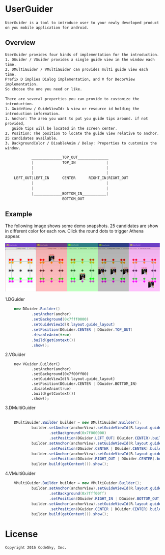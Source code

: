 UserGuider
==========

    UserGuider is a tool to introduce user to your newly developed product on you mobile application for android.


Overview
--------

    UserGuider provides four kinds of implementation for the introduction. 
    1. DGuider / VGuider provides a single guide view in the window each time.
    2. DMultiGuider / VMultiGuider can provides multi guide view each time.
    Prefix D implies Dialog implementation, and V for DecorView implementation.
    So choose the one you need or like.

    There are several properties you can provide to customize the introduction.
    1. GuideView / GuideViewId: A view or resource id holding the introduction information.
    1. Anchor: The area you want to put you guide tips around. if not provided, 
       guide tips will be located in the screen center.
    2. Position: The position to locate the guide view relative to anchor. 25 candidates available.
    3. BackgroundColor / DisableAnim / Delay: Properties to customize the window.

```java
            ______________TOP_OUT______________
            |             TOP_IN              |
            |                                 |
            |                                 |
    LEFT_OUT|LEFT_IN      CENTER      RIGHT_IN|RIGHT_OUT
            |                                 |
            |                                 |
            |_____________BOTTOM_IN___________|
                          BOTTOM_OUT
```

Example
-------

The following image shows some demo snapshots. 25 candidates are show in different color for each row.
Click the round dots to trigger Athena appear.

![UserGuider](docrepo/guide_example.png)


1.DGuider

```java
    new DGuider.Builder()
            .setAnchor(anchor)
            .setBackground(0x7fff0000)
            .setGuideViewId(R.layout.guide_layout)
            .setPosition(DGuider.CENTER | DGuider.TOP_OUT)
            .disableAnim(true)
            .build(getContext())
            .show();
```

2.VGuider

```
    new VGuider.Builder()
            .setAnchor(anchor)
            .setBackground(0x7f00ff00)
            .setGuideViewId(R.layout.guide_layout)
            .setPosition(DGuider.CENTER | DGuider.BOTTOM_IN)
            .disableAnim(true)
            .build(getContext())
            .show();
```

3.DMultiGuider

```java

    DMultiGuider.Builder builder = new DMultiGuider.Builder();
            builder.setAnchor(anchorView).setGuideViewId(R.layout.guider_view_layout)
                    .setBackground(0x7f000000)
                    .setPosition(DGuider.LEFT_OUT| DGuider.CENTER).buildItem();
            builder.setAnchor(anchorView).setGuideViewId(R.layout.guider_view_layout)
                    .setPosition(DGuider.CENTER | DGuider.CENTER).buildItem();
            builder.setAnchor(anchorView).setGuideViewId(R.layout.guider_view_layout)
                    .setPosition(DGuider.RIGHT_OUT | DGuider.CENTER).buildItem();
            builder.build(getContext()).show();
```

4.VMultiGuider

```java
    VMultiGuider.Builder builder = new VMultiGuider.Builder();
            builder.setAnchor(anchorView).setGuideViewId(R.layout.guider_view_layout)
                    .setBackground(0x7fff00ff)
                    .setPosition(DGuider.RIGHT_IN | DGuider.BOTTOM_OUT).buildItem();
            builder.setAnchor(anchorView).setGuideViewId(R.layout.guider_view_layout)
                    .setPosition(DGuider.CENTER | DGuider.CENTER).buildItem();
            builder.build(getContext()).show();
```

License
=======

    Copyright 2016 CodeSky, Inc.

